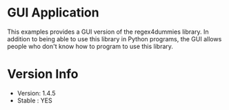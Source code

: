 # GUI Application

This examples provides a GUI version of the regex4dummies library. In addition to being able to use this library in Python programs, the GUI allows people who don't know how to program to use this library.

# Version Info

- Version: 1.4.5
- Stable : YES
